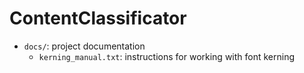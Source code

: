 # ContentClassificator

- `docs/`: project documentation
  - `kerning_manual.txt`: instructions for working with font kerning
